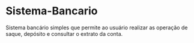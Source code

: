 # Sistema-Bancario
Sistema bancário simples que permite ao usuário realizar as operação de saque, depósito e consultar o extrato da conta.
